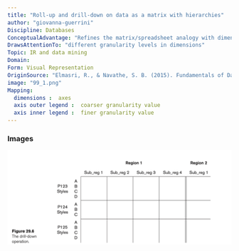 ```yaml
---
title: "Roll-up and drill-down on data as a matrix with hierarchies"
author: "giovanna-guerrini"
Discipline: Databases
ConceptualAdvantage: "Refines the matrix/spreadsheet analogy with dimensional hierarchies"
DrawsAttentionTo: "different granularity levels in dimensions"
Topic: IR and data mining
Domain: 
Form: Visual Representation
OriginSource: "Elmasri, R., & Navathe, S. B. (2015). Fundamentals of Database Systems. 7 ed. Addison-Wesley."
image: "99_1.png"
Mapping:
  dimensions :  axes
  axis outer legend :  coarser granularity value
  axis inner legend :  finer granularity value
---
```

### Images
<img src="/assets/images/nm/99_2.png" class="ui fluid bordered image">
